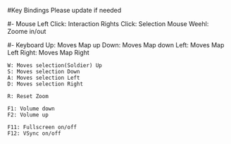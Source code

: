 #Key Bindings
Please update if needed

#- Mouse
	Left Click: Interaction
	Rights Click: Selection
	Mouse Weehl: Zoome in/out
	
#- Keyboard
	Up: Moves Map up
	Down: Moves Map down
	Left: Moves Map Left
	Right: Moves Map Right
	
	W: Moves selection(Soldier) Up
	S: Moves selection Down
	A: Moves selection Left
	D: Moves selection Right
	
	R: Reset Zoom
	
	F1: Volume down
	F2: Volume up
	
	F11: Fullscreen on/off
	F12: VSync on/off
